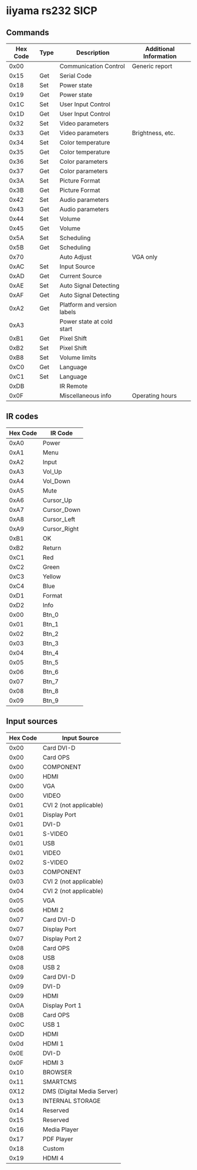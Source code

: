 # iiyama rs232 SICP

## Commands

| Hex Code | Type | Description                 | Additional Information |
|----------|------|-----------------------------|------------------------|
| 0x00     |      | Communication Control       | Generic report         |
| 0x15     | Get  | Serial Code                 |                        |
| 0x18     | Set  | Power state                 |                        |
| 0x19     | Get  | Power state                 |                        |
| 0x1C     | Set  | User Input Control          |                        |
| 0x1D     | Get  | User Input Control          |                        |
| 0x32     | Set  | Video parameters            |                        |
| 0x33     | Get  | Video parameters            | Brightness, etc.       |
| 0x34     | Set  | Color temperature           |                        |
| 0x35     | Get  | Color temperature           |                        |
| 0x36     | Set  | Color parameters            |                        |
| 0x37     | Get  | Color parameters            |                        |
| 0x3A     | Set  | Picture Format              |                        |
| 0x3B     | Get  | Picture Format              |                        |
| 0x42     | Set  | Audio parameters            |                        |
| 0x43     | Get  | Audio parameters            |                        |
| 0x44     | Set  | Volume                      |                        |
| 0x45     | Get  | Volume                      |                        |
| 0x5A     | Set  | Scheduling                  |                        |
| 0x5B     | Get  | Scheduling                  |                        |
| 0x70     |      | Auto Adjust                 | VGA only               |
| 0xAC     | Set  | Input Source                |                        |
| 0xAD     | Get  | Current Source              |                        |
| 0xAE     | Set  | Auto Signal Detecting       |                        |
| 0xAF     | Get  | Auto Signal Detecting       |                        |
| 0xA2     | Get  | Platform and version labels |                        |
| 0xA3     |      | Power state at cold start   |                        |
| 0xB1     | Get  | Pixel Shift                 |                        |
| 0xB2     | Set  | Pixel Shift                 |                        |
| 0xB8     | Set  | Volume limits               |                        |
| 0xC0     | Get  | Language                    |                        |
| 0xC1     | Set  | Language                    |                        |
| 0xDB     |      | IR Remote                   |                        |
| 0x0F     |      | Miscellaneous info          | Operating hours        |

## IR codes

| Hex Code | IR Code      |
|----------|--------------|
| 0xA0     | Power        |
| 0xA1     | Menu         |
| 0xA2     | Input        |
| 0xA3     | Vol_Up       |
| 0xA4     | Vol_Down     |
| 0xA5     | Mute         |
| 0xA6     | Cursor_Up    |
| 0xA7     | Cursor_Down  |
| 0xA8     | Cursor_Left  |
| 0xA9     | Cursor_Right |
| 0xB1     | OK           |
| 0xB2     | Return       |
| 0xC1     | Red          |
| 0xC2     | Green        |
| 0xC3     | Yellow       |
| 0xC4     | Blue         |
| 0xD1     | Format       |
| 0xD2     | Info         |
| 0x00     | Btn_0        |
| 0x01     | Btn_1        |
| 0x02     | Btn_2        |
| 0x03     | Btn_3        |
| 0x04     | Btn_4        |
| 0x05     | Btn_5        |
| 0x06     | Btn_6        |
| 0x07     | Btn_7        |
| 0x08     | Btn_8        |
| 0x09     | Btn_9        |

## Input sources

| Hex Code | Input Source               |
|----------|----------------------------|
| 0x00     | Card DVI-D                 |
| 0x00     | Card OPS                   |
| 0x00     | COMPONENT                  |
| 0x00     | HDMI                       |
| 0x00     | VGA                        |
| 0x00     | VIDEO                      |
| 0x01     | CVI 2 (not applicable)     |
| 0x01     | Display Port               |
| 0x01     | DVI-D                      |
| 0x01     | S-VIDEO                    |
| 0x01     | USB                        |
| 0x01     | VIDEO                      |
| 0x02     | S-VIDEO                    |
| 0x03     | COMPONENT                  |
| 0x03     | CVI 2 (not applicable)     |
| 0x04     | CVI 2 (not applicable)     |
| 0x05     | VGA                        |
| 0x06     | HDMI 2                     |
| 0x07     | Card DVI-D                 |
| 0x07     | Display Port               |
| 0x07     | Display Port 2             |
| 0x08     | Card OPS                   |
| 0x08     | USB                        |
| 0x08     | USB 2                      |
| 0x09     | Card DVI-D                 |
| 0x09     | DVI-D                      |
| 0x09     | HDMI                       |
| 0x0A     | Display Port 1             |
| 0x0B     | Card OPS                   |
| 0x0C     | USB 1                      |
| 0x0D     | HDMI                       |
| 0x0d     | HDMI 1                     |
| 0x0E     | DVI-D                      |
| 0x0F     | HDMI 3                     |
| 0x10     | BROWSER                    |
| 0x11     | SMARTCMS                   |
| 0X12     | DMS (Digital Media Server) |
| 0x13     | INTERNAL STORAGE           |
| 0x14     | Reserved                   |
| 0x15     | Reserved                   |
| 0x16     | Media Player               |
| 0x17     | PDF Player                 |
| 0x18     | Custom                     |
| 0x19     | HDMI 4                     |
